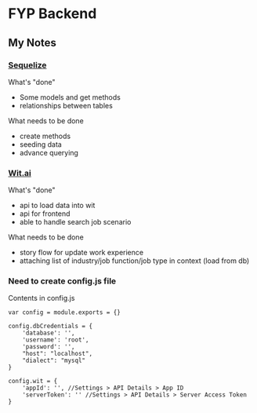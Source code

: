# FYP Backend

## My Notes
### [Sequelize](http://docs.sequelizejs.com/)

What's "done"
+ Some models and get methods
+ relationships between tables

What needs to be done
+ create methods
+ seeding data
+ advance querying

### [Wit.ai](https://wit.ai/)

What's "done"
+ api to load data into wit
+ api for frontend
+ able to handle search job scenario

What needs to be done
+ story flow for update work experience
+ attaching list of industry/job function/job type in context (load from db)

### Need to create config.js file
Contents in config.js

```
var config = module.exports = {}

config.dbCredentials = {
    'database': '',
    'username': 'root',
    'password': '',
    "host": "localhost",
    "dialect": "mysql"
}

config.wit = {
    'appId': '', //Settings > API Details > App ID
    'serverToken': '' //Settings > API Details > Server Access Token
}
```

